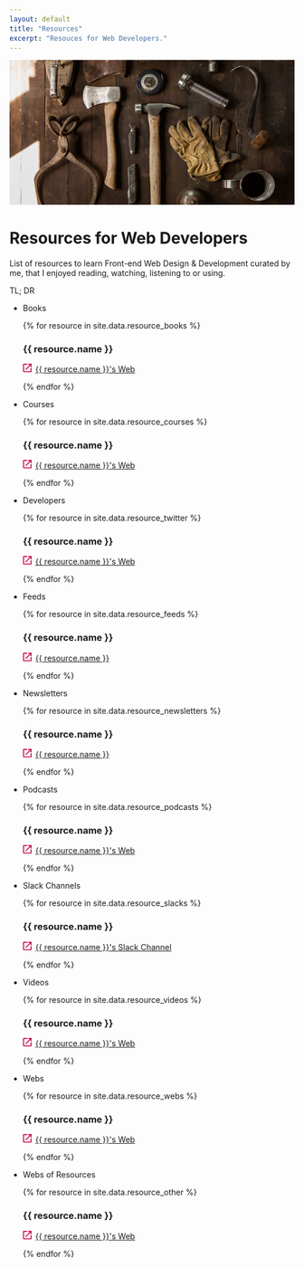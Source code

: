 ```yaml
---
layout: default
title: "Resources"
excerpt: "Resouces for Web Developers."
---
```

<div class="header-section">
  <img src="/images/section-resources.jpg" alt="Photography by Todd Quackenbush" />
  <h1 class="header-section__h1">Resources for Web Developers</h1>
</div>

List of resources to learn Front-end Web Design & Development curated by me, that I enjoyed reading, watching, listening to or using.

TL; DR

<ul class="reset-bullet">
  <li class="resource  container">
    <p id="books" class="resource__type">Books</p>
    {% for resource in site.data.resource_books %}
        <h3 class="resource__h3">{{ resource.name }}</h3>
        <p class="resource__url">
            <svg style="width:15px;height:15px; margin-right: 3px;" xmlns="http://www.w3.org/2000/svg" viewBox="-187 61.7 24 24">
                <path fill="#C5003E" d="M-172.3 61.7v2.7h4.8l-13.1 13.1 1.9 1.9 13.1-13.1v4.8h2.7v-9.3m-2.8 21.3h-18.7V64.4h9.3v-2.7h-9.3c-1.5 0-2.7 1.2-2.7 2.7v18.7c0 1.5 1.2 2.7 2.7 2.7h18.7c1.5 0 2.7-1.2 2.7-2.7v-9.3h-2.7v9.3z"/>
            </svg>
            <a href="{{ resource.url }}" target="_blank">{{ resource.name }}'s Web</a>
        </p>
    {% endfor %}
  </li>
  <li class="resource  container">
    <p class="resource__type">Courses</p>
    {% for resource in site.data.resource_courses %}
        <h3 class="resource__h3">{{ resource.name }}</h3>
        <p class="resource__url">
            <svg style="width:15px;height:15px; margin-right: 3px;" xmlns="http://www.w3.org/2000/svg" viewBox="-187 61.7 24 24">
                <path fill="#C5003E" d="M-172.3 61.7v2.7h4.8l-13.1 13.1 1.9 1.9 13.1-13.1v4.8h2.7v-9.3m-2.8 21.3h-18.7V64.4h9.3v-2.7h-9.3c-1.5 0-2.7 1.2-2.7 2.7v18.7c0 1.5 1.2 2.7 2.7 2.7h18.7c1.5 0 2.7-1.2 2.7-2.7v-9.3h-2.7v9.3z"/>
            </svg>
            <a href="{{ resource.url }}" target="_blank">{{ resource.name }}'s Web</a>
        </p>
    {% endfor %}
  </li>
  <li class="resource  container">
    <p class="resource__type">Developers</p>
    {% for resource in site.data.resource_twitter %}
        <h3 class="resource__h3">{{ resource.name }}</h3>
        <p class="resource__url">
            <svg style="width:15px;height:15px; margin-right: 3px;" xmlns="http://www.w3.org/2000/svg" viewBox="-187 61.7 24 24">
                <path fill="#C5003E" d="M-172.3 61.7v2.7h4.8l-13.1 13.1 1.9 1.9 13.1-13.1v4.8h2.7v-9.3m-2.8 21.3h-18.7V64.4h9.3v-2.7h-9.3c-1.5 0-2.7 1.2-2.7 2.7v18.7c0 1.5 1.2 2.7 2.7 2.7h18.7c1.5 0 2.7-1.2 2.7-2.7v-9.3h-2.7v9.3z"/>
            </svg>
            <a href="{{ resource.url }}" target="_blank">{{ resource.name }}'s Web</a>
        </p>
    {% endfor %}
  </li>
  <li class="resource  container">
    <p class="resource__type">Feeds</p>
    {% for resource in site.data.resource_feeds %}
        <h3 class="resource__h3">{{ resource.name }}</h3>
        <p class="resource__url">
            <svg style="width:15px;height:15px; margin-right: 3px;" xmlns="http://www.w3.org/2000/svg" viewBox="-187 61.7 24 24">
                <path fill="#C5003E" d="M-172.3 61.7v2.7h4.8l-13.1 13.1 1.9 1.9 13.1-13.1v4.8h2.7v-9.3m-2.8 21.3h-18.7V64.4h9.3v-2.7h-9.3c-1.5 0-2.7 1.2-2.7 2.7v18.7c0 1.5 1.2 2.7 2.7 2.7h18.7c1.5 0 2.7-1.2 2.7-2.7v-9.3h-2.7v9.3z"/>
            </svg>
            <a href="{{ resource.url }}" target="_blank">{{ resource.name }}</a>
        </p>
    {% endfor %}
  </li>
  <li class="resource  container">
    <p id="newsletters" class="resource__type">Newsletters</p>
    {% for resource in site.data.resource_newsletters %}
        <h3 class="resource__h3">{{ resource.name }}</h3>
        <p class="resource__url">
            <svg style="width:15px;height:15px; margin-right: 3px;" xmlns="http://www.w3.org/2000/svg" viewBox="-187 61.7 24 24">
                <path fill="#C5003E" d="M-172.3 61.7v2.7h4.8l-13.1 13.1 1.9 1.9 13.1-13.1v4.8h2.7v-9.3m-2.8 21.3h-18.7V64.4h9.3v-2.7h-9.3c-1.5 0-2.7 1.2-2.7 2.7v18.7c0 1.5 1.2 2.7 2.7 2.7h18.7c1.5 0 2.7-1.2 2.7-2.7v-9.3h-2.7v9.3z"/>
            </svg>
            <a href="{{ resource.url }}" target="_blank">{{ resource.name }}</a>
        </p>
    {% endfor %}
  </li>
  <li class="resource  container">
    <p id="podcasts" class="resource__type">Podcasts</p>
    {% for resource in site.data.resource_podcasts %}
        <h3 class="resource__h3">{{ resource.name }}</h3>
        <p class="resource__url">
            <svg style="width:15px;height:15px; margin-right: 3px;" xmlns="http://www.w3.org/2000/svg" viewBox="-187 61.7 24 24">
                <path fill="#C5003E" d="M-172.3 61.7v2.7h4.8l-13.1 13.1 1.9 1.9 13.1-13.1v4.8h2.7v-9.3m-2.8 21.3h-18.7V64.4h9.3v-2.7h-9.3c-1.5 0-2.7 1.2-2.7 2.7v18.7c0 1.5 1.2 2.7 2.7 2.7h18.7c1.5 0 2.7-1.2 2.7-2.7v-9.3h-2.7v9.3z"/>
            </svg>
            <a href="{{ resource.url }}" target="_blank">{{ resource.name }}'s Web</a>
        </p>
    {% endfor %}
  </li>
  <li class="resource  container">
    <p class="resource__type">Slack Channels</p>
    {% for resource in site.data.resource_slacks %}
        <h3 class="resource__h3">{{ resource.name }}</h3>
        <p class="resource__url">
            <svg style="width:15px;height:15px; margin-right: 3px;" xmlns="http://www.w3.org/2000/svg" viewBox="-187 61.7 24 24">
                <path fill="#C5003E" d="M-172.3 61.7v2.7h4.8l-13.1 13.1 1.9 1.9 13.1-13.1v4.8h2.7v-9.3m-2.8 21.3h-18.7V64.4h9.3v-2.7h-9.3c-1.5 0-2.7 1.2-2.7 2.7v18.7c0 1.5 1.2 2.7 2.7 2.7h18.7c1.5 0 2.7-1.2 2.7-2.7v-9.3h-2.7v9.3z"/>
            </svg>
            <a href="{{ resource.url }}" target="_blank">{{ resource.name }}'s Slack Channel</a>
        </p>
    {% endfor %}
  </li>
  <!-- <li class="resource  container">
    <p class="resource__type">Tools</p>
    {% for resource in site.data.resource_tools %}
        <h3 class="resource__h3">{{ resource.name }}</h3>
        <p class="resource__url">
            <svg style="width:15px;height:15px; margin-right: 3px;" xmlns="http://www.w3.org/2000/svg" viewBox="-187 61.7 24 24">
                <path fill="#C5003E" d="M-172.3 61.7v2.7h4.8l-13.1 13.1 1.9 1.9 13.1-13.1v4.8h2.7v-9.3m-2.8 21.3h-18.7V64.4h9.3v-2.7h-9.3c-1.5 0-2.7 1.2-2.7 2.7v18.7c0 1.5 1.2 2.7 2.7 2.7h18.7c1.5 0 2.7-1.2 2.7-2.7v-9.3h-2.7v9.3z"/>
            </svg>
            <a href="{{ resource.url }}" target="_blank">{{ resource.name }}'s Web</a>
        </p>
    {% endfor %}
  </li> -->
  <li class="resource  container">
    <p class="resource__type">Videos</p>
    {% for resource in site.data.resource_videos %}
        <h3 class="resource__h3">{{ resource.name }}</h3>
        <p class="resource__url">
            <svg style="width:15px;height:15px; margin-right: 3px;" xmlns="http://www.w3.org/2000/svg" viewBox="-187 61.7 24 24">
                <path fill="#C5003E" d="M-172.3 61.7v2.7h4.8l-13.1 13.1 1.9 1.9 13.1-13.1v4.8h2.7v-9.3m-2.8 21.3h-18.7V64.4h9.3v-2.7h-9.3c-1.5 0-2.7 1.2-2.7 2.7v18.7c0 1.5 1.2 2.7 2.7 2.7h18.7c1.5 0 2.7-1.2 2.7-2.7v-9.3h-2.7v9.3z"/>
            </svg>
            <a href="{{ resource.url }}" target="_blank">{{ resource.name }}'s Web</a>
        </p>
    {% endfor %}
  </li>
  <li class="resource  container">
    <p class="resource__type">Webs</p>
    {% for resource in site.data.resource_webs %}
        <h3 class="resource__h3">{{ resource.name }}</h3>
        <p class="resource__url">
            <svg style="width:15px;height:15px; margin-right: 3px;" xmlns="http://www.w3.org/2000/svg" viewBox="-187 61.7 24 24">
                <path fill="#C5003E" d="M-172.3 61.7v2.7h4.8l-13.1 13.1 1.9 1.9 13.1-13.1v4.8h2.7v-9.3m-2.8 21.3h-18.7V64.4h9.3v-2.7h-9.3c-1.5 0-2.7 1.2-2.7 2.7v18.7c0 1.5 1.2 2.7 2.7 2.7h18.7c1.5 0 2.7-1.2 2.7-2.7v-9.3h-2.7v9.3z"/>
            </svg>
            <a href="{{ resource.url }}" target="_blank">{{ resource.name }}'s Web</a>
        </p>
    {% endfor %}
  </li>
  <li class="resource  container">
    <p class="resource__type">Webs of Resources</p>
    {% for resource in site.data.resource_other %}
        <h3 class="resource__h3">{{ resource.name }}</h3>
        <p class="resource__url">
            <svg style="width:15px;height:15px; margin-right: 3px;" xmlns="http://www.w3.org/2000/svg" viewBox="-187 61.7 24 24">
                <path fill="#C5003E" d="M-172.3 61.7v2.7h4.8l-13.1 13.1 1.9 1.9 13.1-13.1v4.8h2.7v-9.3m-2.8 21.3h-18.7V64.4h9.3v-2.7h-9.3c-1.5 0-2.7 1.2-2.7 2.7v18.7c0 1.5 1.2 2.7 2.7 2.7h18.7c1.5 0 2.7-1.2 2.7-2.7v-9.3h-2.7v9.3z"/>
            </svg>
            <a href="{{ resource.url }}" target="_blank">{{ resource.name }}'s Web</a>
        </p>
    {% endfor %}
  </li>
</ul>


